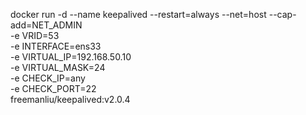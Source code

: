 docker run -d --name keepalived --restart=always --net=host --cap-add=NET_ADMIN \
  -e VRID=53 \
  -e INTERFACE=ens33 \
  -e VIRTUAL_IP=192.168.50.10 \
  -e VIRTUAL_MASK=24 \
  -e CHECK_IP=any \
  -e CHECK_PORT=22 \
  freemanliu/keepalived:v2.0.4